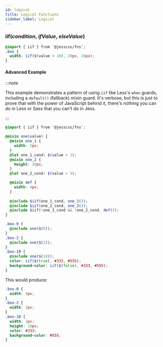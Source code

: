 ```yaml
---
id: logical
title: Logical Functions
sidebar_label: Logical
---
```


### iif(_condition_, _ifValue_, _elseValue_)

```scss
@import { iif } from '@jesscss/fns';
.box {
  width: iif($(value > 10), 20px, 10px);
}
```

#### Advanced Example

:::note

This example demonstrates a pattern of using `iif` like Less's `when` guards, including a `default()` (fallback) mixin guard. It's verbose, but this is just to prove that with the power of JavaScript behind it, there's nothing you can do in Less or Sass that you can't do in Jess.

:::

```scss
@import { iif } from '@jesscss/fns';

@mixin one(value) {
  @mixin one_1 {
    width: 2px;
  }
  @let one_1_cond: $(value > 1);
  @mixin one_2 {
    height: 10px;
  }
  @let one_2_cond: $(value > 5);

  @mixin def {
    width: 4px;
  }
  
  @include $iif(one_1_cond, one_1());
  @include $iif(one_2_cond, one_2());
  @include $iif(!one_1_cond && !one_2_cond, def());
}

.box-0 {
  @include one($(0));
}
.box-2 {
  @include one($(2));
}
.box-10 {
  @include one($(10));
  color: iif($(true), #333, #555);
  background-color: iif($(false), #333, #555);
}
```

This would produce:
```scss
.box-0 {
  width: 4px;
}
.box-2 {
  width: 2px;
}
.box-10 {
  width: 2px;
  height: 10px;
  color: #333;
  background-color: #555;
}
```